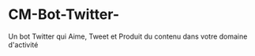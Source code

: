 # CM-Bot-Twitter-
Un bot Twitter qui Aime, Tweet et Produit du contenu dans votre domaine d'activité
